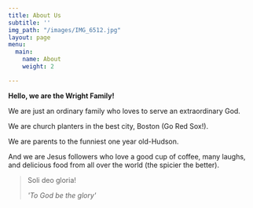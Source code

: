 ```yaml
---
title: About Us
subtitle: ''
img_path: "/images/IMG_6512.jpg"
layout: page
menu:
  main:
    name: About
    weight: 2

---
```

**Hello, we are the Wright Family!**

We are just an ordinary family who loves to serve an extraordinary God.

We are church planters in the best city, Boston (Go Red Sox!).

We are parents to the funniest one year old-Hudson.

And we are Jesus followers who love a good cup of coffee, many laughs, and delicious food from all over the world (the spicier the better).

> Soli deo gloria!
>
> _'To God be the glory'_